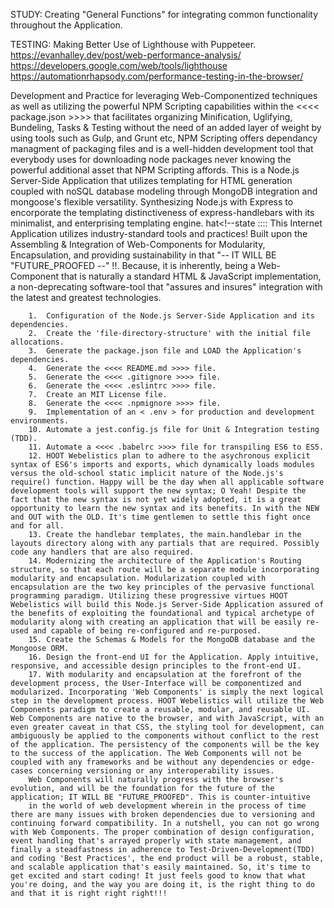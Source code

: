 <!--@ <webe_fc> Development Partially Utilizing Functional Programming Paradigm techniques -->

<!--& ::::::::::::::::::::::::::  2022.01.20:14:32:30  ::::::::::::::::::::::::: -->
<!--  -->
<!--  -->
<!--  -->
<!--todo :::: <<<< Backlog >>>> :::: -->

<!--info   Description:  4-Day Implementation Study -- Terminates 2022.01.23:18:00:00  -->

<!--npm :::::::::::::::: NPM INSTALLS :::::::::::::::  -->
<!--?       1.  npm init                               -->
<!--?       2.  npm i express                          -->
<!--?       3.  npm i express-handlebars               -->
<!--?       4.  npm i mongoose                         -->
<!--?       5.  npm i @babel/core @babel/preset-env -D -->
<!--?       6.  npm i babel-jest @babel/registry -D    -->
<!--?       7.  npm i babel-core@7.0.0-bridge.0 -D     -->
<!--?       8.  npm i @babel/cli @babel/node -D        -->
<!--?       9.  npm i jest -D                          -->
<!--?       10. npm i open nodemon serve-favicon -D    -->
<!--?       11. npm i path date-fns uuid morgan -D     -->
<!--?       12. npm i cors dotenv body-parser          -->
<!--?       13. npm i eslint-plugin-html -D            -->
<!--?       14. npm i eslint-config-prettier -G        -->
<!--?       15. npm i -G eslint-plugin-jest            -->
<!--?       16. npm i jsdom -D                         -->
<!--?       17. npm i xstate -G                        -->
<!--?       18. npm rm xstate                        -->
<!--?       19. npm i puppeteer -G                     -->
<!--?       20. npm i puppeteer-core                   -->
<!--?       21. npm install --save-dev npmignore       -->
<!--npm :::::::::::::::::::::::::::::::::::::::::::::: -->
<!--! CHECK OUT npm install --save-dev common-ignore   -->
<!--- A tool for generating .gitignore and .npmignore files with a common file for both ignores.   -->

STUDY: Creating "General Functions" for integrating common functionality throughout the Application.

TESTING: Making Better Use of Lighthouse with Puppeteer.
https://evanhalley.dev/post/web-performance-analysis/
https://developers.google.com/web/tools/lighthouse
https://automationrhapsody.com/performance-testing-in-the-browser/

<!--  -->

Development and Practice for leveraging Web-Componentized techniques as well as utilizing the powerful NPM Scripting capabilities within the <<<< package.json >>>> that facilitates organizing Minification, Uglifying, Bundeling, Tasks & Testing without the need of an added layer of weight by using tools such as Gulp, and Grunt etc, NPM Scripting offers dependancy managment of packaging files and is a well-hidden development tool that everybody uses for downloading node packages never knowing the powerful additional asset that NPM Scripting affords. This is a Node.js Server-Side Application that utilizes templating for HTML generation coupled with noSQL database modeling through MongoDB integration and mongoose's flexible versatility. Synthesizing Node.js with Express to encorporate the templating distinctiveness of express-handlebars with its minimalist, and enterprising templating engine.
hat<!--state :::: This Internet Application utilizes industry-standard tools and practices! Built upon the Assembling & Integration of Web-Components for Modularity, Encapsulation, and providing sustainability in that "-- IT WILL BE "FUTURE_PROOFED --" !!. Because, it is inherently, being a Web-Component that is naturally a standard HTML & JavaScript implementation, a non-deprecating software-tool that "assures and insures" integration with the latest and greatest technologies.

<!--todo            <<<< Backlog >>>>               -->

        1.  Configuration of the Node.js Server-Side Application and its dependencies.
        2.  Create the 'file-directory-structure' with the initial file allocations.
        3.  Generate the package.json file and LOAD the Application's dependencies.
        4.  Generate the <<<< README.md >>>> file.
        5.  Generate the <<<< .gitignore >>>> file.
        6.  Generate the <<<< .eslintrc >>>> file.
        7.  Create an MIT License file.
        8.  Generate the <<<< .npmignore >>>> file.
        9.  Implementation of an < .env > for production and development environments.
        10. Automate a jest.config.js file for Unit & Integration testing (TDD).
        11. Automate a <<<< .babelrc >>>> file for transpiling ES6 to ES5.
        12. HOOT Webelistics plan to adhere to the asychronous explicit syntax of ES6's imports and exports, which dynamically loads modules versus the old-school static implicit nature of the Node.js's require() function. Happy will be the day when all applicable software development tools will support the new syntax; O Yeah! Despite the fact that the new syntax is not yet widely adopted, it is a great opportunity to learn the new syntax and its benefits. In with the NEW and OUT with the OLD. It's time gentlemen to settle this fight once and for all.
        13. Create the handlebar templates, the main.handlebar in the layouts directory along with any partials that are required. Possibly code any handlers that are also required.
        14. Modernizing the architecture of the Application's Routing structure, so that each route will be a separate module incorporating modularity and encapsulation. Modularization coupled with encapsulation are the two key principles of the pervasive functional programming paradigm. Utilizing these progressive virtues HOOT Webelistics will build this Node.js Server-Side Application assured of the benefits of exploiting the foundational and typical archetype of modularity along with creating an application that will be easily re-used and capable of being re-configured and re-purposed.
        15. Create the Schemas & Models for the MongoDB database and the Mongoose ORM.
        16. Design the front-end UI for the Application. Apply intuitive, responsive, and accessible design principles to the front-end UI.
        17. With modularity and encapsulation at the forefront of the development process, the User-Interface will be componentized and modularized. Incorporating 'Web Components' is simply the next logical step in the development process. HOOT Webelistics will utilize the Web Components paradigm to create a reusable, modular, and reusable UI. Web Components are native to the browser, and with JavaScript, with an even greater caveat in that CSS, the styling tool for development, can ambiguously be applied to the components without conflict to the rest of the application. The persistency of the components will be the key to the success of the application. The Web Components will not be coupled with any frameworks and be without any dependencies or edge-cases concerning versioning or any interoperability issues.
        Web Components will naturally progress with the browser's evolution, and will be the foundation for the future of the application; IT WILL BE "FUTURE_PROOFED". This is counter-intuitive
        in the world of web development wherein in the process of time there are many issues with broken dependencies due to versioning and continuing forward compatibility. In a nutshell, you can not go wrong with Web Components. The proper combination of design configuration, event handling that's arrayed properly with state management, and finally a steadfastness in adherence to Test-Driven-Development(TDD) and coding 'Best Practices', the end product will be a robust, stable, and scalable application that's easily maintained. So, it's time to get excited and start coding! It just feels good to know that what you're doing, and the way you are doing it, is the right thing to do and that it is right right right!!!

<!--* ::::::::::::::::::::::::::::::::::::::::::::::::::::::::::::::::::::  -->
<!--* Create a user database to "Hydrate" the login-user Web-Component  -->
<!--*    thoughts to "Hydrate" the login-user Web-Component    -->
<!--~      * Create a user-authentication Web-Component        -->
<!--~      * Create a user-registration Web-Component         -->
<!--~      * Create a user-logout Web-Component               -->
<!--~      * Create a user-profile Web-Component              -->
<!--~      * Create a user-profile-edit Web-Component        -->
<!--~      * Create a user-profile-delete Web-Component      -->
<!--~      * Create a user-profile-update Web-Component      -->
<!--~      * Create a user-profile-create Web-Component      -->
<!--~      * Create a user-profile-list Web-Component        -->
<!--~      * Create a user-profile-list-all Web-Component    -->
<!--~      * Create a user-profile-list-all-by-id Web-Component-->
<!--~      * Create a user-profile-list-all-by-name Web-Component-->
<!--~      * Create a user-profile-list-all-by-email Web-Component-->
<!--~      * Create a user-profile-list-all-by-username Web-Component-->
<!--~      * Create a user-profile-list-all-by-password Web-Component-->
<!--~      * Create a user-profile-list-all-by-created Web-Component-->
<!--~      * Create a user-profile-list-all-by-updated Web-Component-->
<!--~      * Create a user-profile-list-all-by-deleted Web-Component-->
<!--~      * Create a user-profile-list-all-by-active Web-Component-->
<!--~      * Create a user-profile-list-all-by-inactive Web-Component-->
<!--~      * Create a user-profile-list-all-by-verified Web-Component-->
<!--~      * Create a user-profile-list-all-by-unverified Web-Component-->
<!--~      * Create a user-profile-list-all-by-admin Web-Component-->
<!--~      * Create a user-profile-list-all-by-non-admin Web-Component-->
<!--~      * Create a user-profile-list-all-by-banned Web-Component-->
<!--~      * Create a user-profile-list-all-by-unbanned Web-Component-->
<!--~      * Create a user-profile-list-all-by-suspended Web-Component-->
<!--~      * Create a user-profile-list-all-by-unsuspended Web-Component-->
<!--~      * Create a user-profile-list-all-by-locked Web-Component-->
<!--~      * Create a user-profile-list-all-by-unlocked Web-Component-->
<!--~      * Create a user-profile-list-all-by-online Web-Component-->
<!--~      * Create a user-profile-list-all-by-offline Web-Component-->
<!--~      * Create a user-profile-list-all-by-last-login Web-Component-->
<!--~      * Create a user-profile-list-all-by-last-logout Web-Component-->
<!--~      * Create a user-profile-list-all-by-last-login-ip Web-Component-->
<!--~      * Create a user-profile-list-all-by-last-logout-ip Web-Component-->
<!--~      * Create a user-profile-list-all-by-last-login-agent Web-Component-->
<!--~      * Create a user-profile-list-all-by-last-logout-agent Web-Component-->
<!--~      * Create a user-profile-list-all-by-last-login-at Web-Component-->
<!--~      * Create a user-profile-list-all-by-last-logout-at Web-Component-->
<!--~      * Create a user-profile-list-all-by-last-login-from Web-Component-->
<!--~      * Create a user-profile-list-all-by-last-logout-from Web-Component-->
<!--~      * Create a user-profile-list-all-by-last-login-to Web-Component-->
<!--~      * Create a user-profile-list-all-by-last-logout-to Web-Component-->
<!--~      * Create a user-profile-list-all-by-last-login-latitude Web-Component-->
<!--~      * Create a user-profile-list-all-by-last-logout-latitude Web-Component-->
<!--~      * Create a user-profile-list-all-by-last-login-longitude Web-Component-->
<!--~      * Create a user-profile-list-all-by-last-logout-longitude Web-Component-->

<!--* ::::::::::::::::::::::::::::::::::::::::::::::::::::::::::::::::::::::  -->


  